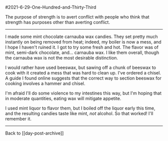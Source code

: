 #2021-6-29-One-Hundred-and-Thirty-Third

The purpose of strength is to avert conflict with people who think that strength has purposes other than averting conflict.

---
I made some mint chocolate carnauba wax candies.  They set pretty much instantly on being removed from heat; indeed, my boiler is now a mess, and I hope I haven't ruined it.  I got to try some fresh and hot.  The flavor was of mint, semi-dark chocolate, and... carnauba wax.  I like them overall, though the carnauba wax is not the most desirable distinction.

I would rather have used beeswax, but sawing off a chunk of beeswax to cook with it created a mess that was hard to clean up.  I've ordered a chisel.  A guide I found online suggests that the correct way to section beeswax for cooking involves a hammer and chisel.

I'm afraid I'll do some violence to my intestines this way, but I'm hoping that in moderate quantities, eating wax will mitigate appetite.

I used mint liquor to flavor them, but I boiled off the liquor early this time, and the resulting candies taste like mint, *not* alcohol.  So that worked!  I'll remember it.

---
Back to [[day-post-archive]]